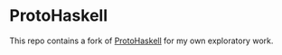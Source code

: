 # ProtoHaskell

This repo contains a fork of [ProtoHaskell](https://github.com/JKTKops/ProtoHaskell/) for my own exploratory work.
